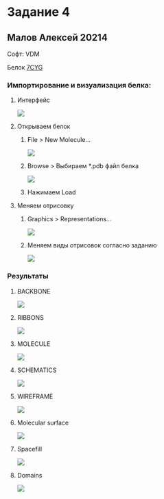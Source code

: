 # Задание 4
## Малов Алексей 20214
Софт: VDM 

Бeлок [7CYG](https://www.rcsb.org/structure/7CYG)

### Импортирование и визуализация белка:
1. Интерфейс

    ![](/readme_imgs/image1.jpg)

2. Открываем белок

    1. File > New Molecule...

        ![](/readme_imgs/image2.jpg)

    2. Browse > Выбираем *.pdb файл белка

        ![](/readme_imgs/image3.jpg)

    3. Нажимаем Load

3. Меняем отрисовку

    1. Graphics > Representations...

        ![](/readme_imgs/image4.jpg)

    2. Меняем виды отрисовок согласно заданию

        ![](/readme_imgs/image5.png)


### Результаты

1. BACKBONE

    ![](/readme_imgs/backbone.png)

2. RIBBONS

    ![](/readme_imgs/ribbons.png)

3. MOLECULE

    ![](/readme_imgs/molecule.png)

4. SCHEMATICS

    ![](/readme_imgs/cartoon.png)

5. WIREFRAME

    ![](/readme_imgs/wireframe.png)

6. Molecular surface

    ![](/readme_imgs/molecular_surface.png)

7. Spacefill

    ![](/readme_imgs/spacefill.png)

8. Domains

    ![](/readme_imgs/domains.png)

